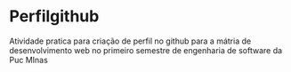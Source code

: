 # Perfilgithub
Atividade pratica para criação de perfil no github para a mátria de desenvolvimento web no primeiro semestre de engenharia de software da Puc MInas  
